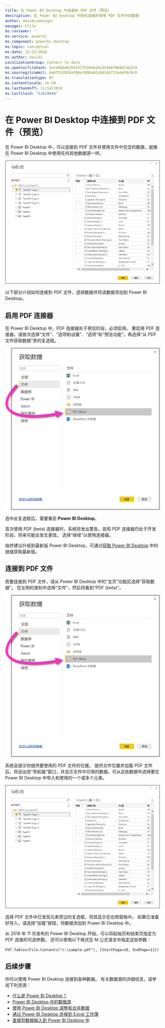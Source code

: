 ```yaml
---
title: 在 Power BI Desktop 中连接到 PDF 文件（预览）
description: 在 Power BI Desktop 中轻松连接并使用 PDF 文件中的数据
author: davidiseminger
manager: kfile
ms.reviewer: ''
ms.service: powerbi
ms.component: powerbi-desktop
ms.topic: conceptual
ms.date: 11/13/2018
ms.author: davidi
LocalizationGroup: Connect to data
ms.openlocfilehash: 2ecd4b8e6295431f520dea61454bbf868bfab254
ms.sourcegitcommit: 6a6f552810a596e1000a02c8d144731ede59c0c8
ms.translationtype: HT
ms.contentlocale: zh-CN
ms.lasthandoff: 11/14/2018
ms.locfileid: "51619649"
---
```

# <a name="connect-to-a-pdf-file-in-power-bi-desktop-preview"></a>在 Power BI Desktop 中连接到 PDF 文件（预览）
在 Power BI Desktop 中，可以连接到 PDF 文件并使用文件中包含的数据，就像在 Power BI Desktop 中使用任何其他数据源一样。

![连接到 PDF 文件中的数据](media/desktop-connect-pdf/connect-pdf_04.png)

以下部分介绍如何连接到 PDF 文件，选择数据并将该数据添加到 Power BI Desktop。

## <a name="enable-the-pdf-connector"></a>启用 PDF 连接器
在 Power BI Desktop 中，PDF 连接器处于预览阶段，必须启用。 要启用 PDF 连接器，请依次选择“文件”、“选项和设置”、“选项”和“预览功能”，再选择“从 PDF 文件获取数据”旁的复选框。 

![通过“选项”>“预览功能”启用 PDF 连接器](media/desktop-connect-pdf/connect-pdf_01.png)

选中此复选框后，需要重启 **Power BI Desktop**。

首次使用 PDF (beta) 连接器时，系统将发出警告，告知 PDF 连接器仍处于开发阶段，将来可能会发生更改。 选择“继续”以使用连接器。

始终建议升级到最新版 Power BI Desktop，可通过[获取 Power BI Desktop](desktop-get-the-desktop.md) 中的链接获取最新版。 

## <a name="connect-to-a-pdf-file"></a>连接到 PDF 文件
若要连接到 PDF 文件，请从 Power BI Desktop 中的“主页”功能区选择“获取数据”。 在左侧的类别中选择“文件”，然后将看到“PDF (beta)”。

![选择从 PDF 获取数据](media/desktop-connect-pdf/connect-pdf_01.png)

系统会提示你提供要使用的 PDF 文件的位置。 提供文件位置并加载 PDF 文件后，将会出现“导航器”窗口，并显示文件中可用的数据。可从这些数据中选择要在 Power BI Desktop 中导入和使用的一个或多个元素。

![连接到 PDF 文件中的数据](media/desktop-connect-pdf/connect-pdf_04.png)

选择 PDF 文件中已发现元素旁边的复选框，将其显示在右侧窗格中。 如果已准备好导入，请选择“加载”按钮，将数据添加到 Power BI Desktop 中。

从 2018 年 11 月发布的 Power BI Desktop 开始，可以将起始页和结束页指定为 PDF 连接的可选参数。 还可以使用以下格式在 M 公式语言中指定这些参数：

`Pdf.Tables(File.Contents("c:\sample.pdf"), [StartPage=10, EndPage=11])`


## <a name="next-steps"></a>后续步骤
你可以使用 Power BI Desktop 连接到各种数据。 有关数据源的详细信息，请参阅下列资源：

* [什么是 Power BI Desktop？](desktop-what-is-desktop.md)
* [Power BI Desktop 中的数据源](desktop-data-sources.md)
* [使用 Power BI Desktop 调整和合并数据](desktop-shape-and-combine-data.md)
* [通过 Power BI Desktop 连接到 Excel 工作簿](desktop-connect-excel.md)   
* [直接将数据输入到 Power BI Desktop 中](desktop-enter-data-directly-into-desktop.md)   

